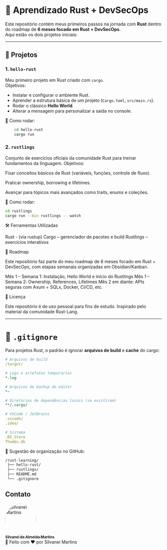 # 🚀 Aprendizado Rust + DevSecOps

Este repositório contém meus primeiros passos na jornada com **Rust** dentro do roadmap de **6 meses focado em Rust + DevSecOps**.  
Aqui estão os dois projetos iniciais:

---

## 📂 Projetos

### 1. `hello-rust`

Meu primeiro projeto em Rust criado com `cargo`.  
Objetivos:

- Instalar e configurar o ambiente Rust.
- Aprender a estrutura básica de um projeto (`Cargo.toml`, `src/main.rs`).
- Rodar o clássico **Hello World**.
- Alterar a mensagem para personalizar a saída no console.

📌 Como rodar:

```bash
    cd hello-rust
    cargo run
```

### 2. `rustlings`

Conjunto de exercícios oficiais da comunidade Rust para treinar fundamentos da linguagem.
Objetivos:

Fixar conceitos básicos de Rust (variáveis, funções, controle de fluxo).

Praticar ownership, borrowing e lifetimes.

Avançar para tópicos mais avançados como traits, enums e coleções.

📌 Como rodar:

```bash
cd rustlings
cargo run --bin rustlings -- watch
```

🛠 Ferramentas Utilizadas

Rust - (via rustup)
Cargo – gerenciador de pacotes e build
Rustlings – exercícios interativos

📅 Roadmap

Este repositório faz parte do meu roadmap de 6 meses focado em Rust + DevSecOps,
com etapas semanais organizadas em Obsidian/Kanban.

Mês 1 – Semana 1: Instalação, Hello World e início do Rustlings
Mês 1 – Semana 2: Ownership, References, Lifetimes
Mês 2 em diante: APIs seguras com Axum + SQLx, Docker, CI/CD, etc.

📜 Licença

Este repositório é de uso pessoal para fins de estudo.
Inspirado pelo material da comunidade Rust-Lang.

---

# 📄 `.gitignore`

Para projetos Rust, o padrão é ignorar **arquivos de build** e **cache** do cargo:

```yaml
# Arquivos de build
/target/

# Logs e artefatos temporários
*.log

# Arquivos de backup do editor
*~

# Diretórios de dependências locais (se existirem)
**/.cargo/

# VSCode / JetBrains
.vscode/
.idea/

# Sistema
.DS_Store
Thumbs.db
```

📌 Sugestão de organização no GitHub:

```bash
/rust-learning/
 ├── hello-rust/
 ├── rustlings/
 ├── README.md
 └── .gitignore
```

## Contato

<a href="https://github.com/SilvaneiMartins">
    <img
        style="border-radius:50%"
        src="https://github.com/SilvaneiMartins.png"
        width="100px;"
        alt="Silvanei Martins"
    />
    <br />
    <sub>
        <b>Silvanei de Almeida Martins</b>
    </sub>
</a>
     <a href="https://github.com/SilvaneiMartins" title="Silvanei martins" >
 </a>
<br />
🚀 Feito com ❤️ por Silvanei Martins
